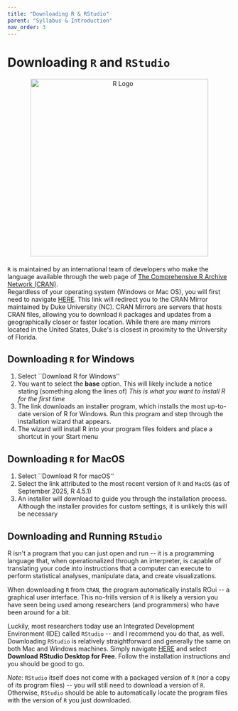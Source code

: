 ```yaml
---
title: "Downloading R & RStudio"
parent: "Syllabus & Introduction"
nav_order: 3
---
```



# Downloading <code>R</code> and <code>RStudio</code>


<div style="text-align: center; margin-bottom: 20px; margin-top: 20px;">
  <img src="{{ site.baseurl }}/assets/images/R_logo.png" alt="R Logo" width="400"/>
</div>

<code>R</code> is maintained by an international team of developers who make the language available through the web page of <a href="https://cran.r-project.org/">The Comprehensive R Archive Network (CRAN)</a>. 
<br>
Regardless of your operating system (Windows or Mac OS), you will first need to navigate <a href= "https://archive.linux.duke.edu/cran/">HERE</a>. This link will redirect you to the CRAN Mirror maintained by Duke University (NC). CRAN Mirrors are servers that hosts CRAN files, allowing you to download <code>R</code> packages and updates from a geographically closer or faster location. While there are many mirrors located in the United States, Duke's is closest in proximity to the University of Florida.

## Downloading <code>R</code> for Windows

<ol>
<li> Select ``Download R for Windows'' </li>
<li> You want to select the <b>base</b> option. This will likely include a notice stating (something along the lines of) <i>This is what you want to install R for the first time</i></li>
<li> The link downloads an installer program, which installs the most up-to-date version of R for Windows. Run this program and step through the installation wizard that appears. </li>
<li> The wizard will install R into your program files folders and place a shortcut in your Start menu </li>
</ol>

## Downloading <code>R</code> for MacOS


<ol>
<li> Select ``Download R for macOS'' </li>
<li> Select the link attributed to the most recent version of <code>R</code> and <code>MacOS</code> (as of September 2025,  R 4.5.1) </li>
<li> An installer will download to guide you through the installation process. Although the installer provides for custom settings, it is unlikely this will be necessary </li>
</ol>


## Downloading and Running <code>RStudio</code>

R isn't a program that you can just open and run -- it is a programming language that, when operationalized through an interpreter, is capable of translating your code into instructions that a computer can execute to perform statistical analyses, manipulate data, and create visualizations. 
<br>

When downloading <code>R</code> from <code>CRAN</code>, the program automatically installs RGui -- a graphical user interface. This no-frills version of <code>R</code> is likely a version you have seen being used among researchers (and programmers) who have been around for a bit. 
<br>

Luckily, most researchers today use an Integrated Development Environment (IDE) called <code>RStudio</code> -- and I recommend you do that, as well. Downloading <code>RStudio</code> is relatively straightforward and generally the same on both Mac and Windows machines. Simply navigate  <a href= "http://www.rstudio.com/ide">HERE</a> and select <b>Download RStudio Desktop for Free</b>. Follow the installation instructions and you should be good to go. 
<br>

<i>Note</i>: <code>RStudio</code> itself does not come with a packaged version of <code>R</code> (nor a copy of its program files) -- you will still need to download a version of <code>R</code>. Otherwise, <code>RStudio</code> should be able to automatically locate the program files with the version of <code>R</code> you just downloaded. 


